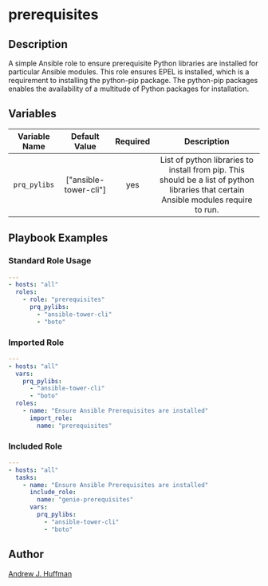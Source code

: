 # prerequisites
## Description
A simple Ansible role to ensure prerequisite Python libraries are installed for particular Ansible modules.  This role ensures EPEL is installed, which is a requirement to installing the python-pip package.  The python-pip packages enables the availability of a multitude of Python packages for installation.
## Variables
|Variable Name|Default Value|Required|Description|
|:---:|:---:|:---:|:---:|
|`prq_pylibs`|["ansible-tower-cli"]|yes|List of python libraries to install from pip.  This should be a list of python libraries that certain Ansible modules require to run.|
## Playbook Examples
### Standard Role Usage
```yaml
---
- hosts: "all"
  roles:
    - role: "prerequisites"
      prq_pylibs:
        - "ansible-tower-cli"
        - "boto"
```
### Imported Role
```yaml
---
- hosts: "all"
  vars:
    prq_pylibs:
      - "ansible-tower-cli"
      - "boto"
  roles:
    - name: "Ensure Ansible Prerequisites are installed"
      import_role:
        name: "prerequisites"
```
### Included Role
```yaml
---
- hosts: "all"
  tasks:
    - name: "Ensure Ansible Prerequisites are installed"
      include_role:
        name: "genie-prerequisites"
      vars:
        prq_pylibs:
          - "ansible-tower-cli"
          - "boto"
```
## Author
[Andrew J. Huffman](mailto:ahuffman@gmail.com)
